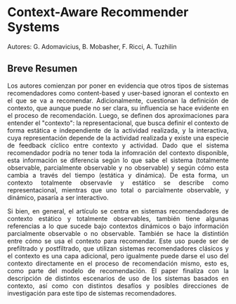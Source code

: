# Context-Aware Recommender Systems
Autores: G. Adomavicius, B. Mobasher, F. Ricci, A. Tuzhilin

## Breve Resumen
<p align="justify">
  Los autores comienzan por poner en evidencia que otros tipos de sistemas recomendadores como content-based y user-based ignoran el contexto en el que se va a recomendar. Adicionalmente, cuestionan la definición de contexto, que aunque puede no ser clara, su influencia se hace evidente en el proceso de recomendación. Luego, se definen dos aproximaciones para entender el "contexto": la representacional, que busca definir el contexto de forma estática e independiente de la actividad realizada, y la interactiva, cuya representación depende de la actividad realizada y existe una especie de feedback cíclico entre contexto y actividad. Dado que el sistema recomendador podría no tener toda la infomración del contexto disponible, esta información se diferencia según lo que sabe el sistema (totalmente observable, parcialmente observable y no observable) y según cómo esta cambia a través del tiempo (estática y dinámica). De esta forma, un contexto totalmente observavle y estático se describe como representacional, mientras que uno total o parcialmente observable, y dinámico, pasaría a ser interactivo.
</p>

<p align="justify">
  Si bien, en general, el artículo se centra en sistemas recomendadores de contexto estático y totalmente observables, también tiene algunas referencias a lo que sucede bajo contextos dinámicos o bajo información parcialmente observable o no observable. También se hace la distintión entre cómo se usa el contexto para recomendar. Este uso puede ser de prefiltrado y postfiltrado, que utilizan sistemas recomendadores clásicos y el contexto es una capa adicional, pero igualmente puede darse el uso del contexto directamente en el proceso de recomendación mismo, esto es, como parte del modelo de recomendación. El paper finaliza con la descripción de distintos escenarios de uso de los sistemas basados en contexto, así como con distintos desafíos y posibles direcciones de investigación para este tipo de sistemas recomendadores.
</p>
